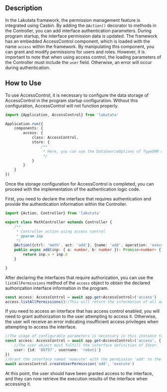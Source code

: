 ## Description

In the Lakutata framework, the permission management feature is integrated using Casbin. By adding the `@Action()`
decorator to methods in the Controller, you can add interface authentication parameters. During program startup, the
interface permission data is updated. The framework has an embedded AccessControl component, which is loaded with the
name `access` within the framework. By manipulating this component, you can grant and modify permissions for users and
roles. However, it is important to note that when using access control, the loading parameters of the Controller must
include the `user` field. Otherwise, an error will occur during authentication.

## How to Use

To use AccessControl, it is necessary to configure the data storage of AccessControl in the program startup
configuration. Without this configuration, AccessControl will not function properly.

```typescript
import {Application, AccessControl} from 'lakutata'

Application.run({
    components: {
        access: {
            class: AccessControl,
            store: {
                /**
                 * Here, you can use the DataSourceOptions of TypeORM or choose to store the data in a file. When using file storage, you need to set the "type" property to "file" and specify the "filename" field to indicate the storage location of the file.
                 */
            }
        }
    }
})
```

Once the storage configuration for AccessControl is completed, you can proceed with the implementation of the
authentication logic code.

First, you need to declare the interface that requires authentication and provide the authentication information within
the Controller.

```typescript
import {Action, Controller} from 'lakutata'

export class MathController extends Controller {
    /**
     * Controller action using access control
     * @param inp
     */
    @Action({ctrl: 'math', act: 'add'}, {name: 'add', operation: 'execute'})
    public async add(inp: { a: number, b: number }): Promise<number> {
        return inp.a + inp.b
    }

}
```

After declaring the interfaces that require authorization, you can use the `listAllPermissions` method of the `access`
object to obtain the declared authorization interface information in the program.

```typescript
const access: AccessControl = await app.get<AccessControl>('access')
access.listAllPermissions()//This will return the information of all authorization interfaces in the program
```

If you need to access an interface that has access control enabled, you will need to grant authorization to the user
attempting to access it. Otherwise, the user will receive an error indicating insufficient access privileges when
attempting to access the interface.

```typescript
//The usage of configurable parameters is necessary in this instance to pass user information and obtain an instance of AccessControl. Otherwise, it will not be possible to set user permissions.
const access: AccessControl = await app.get<AccessControl>('access', {
    //The user object must fulfill the interface definition of IUser.
    user: {id: '89757', username: 'robot1'}
})
//Grant the interface named 'execute' with the permission 'add' to the user currently performing the authorized operation.
await accessControl.createUserPermission('add', 'execute')
```

At this point, the user should have been granted access to the interface, and they can now retrieve the execution
results of the interface when accessing it.
